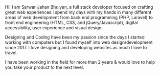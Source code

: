 Hi! I am Sarwar Jahan Bhuiyan, a full stack developer focused on crafting great web experiences.I spend my days with my hands in many different areas of web development from back end programming (PHP, Laravel) to front end engineering (HTML, CSS, and jQuery/Javascript), digital accessibility, user experience and visual design.

Designing and Coding have been my passion since the days I started working with computers but I found myself into web design/development since 2017. I love designing and developing websites as much I love to travel.

I have been working in the field for more than 2 years & would love to help you take your product to the next level.

<!--
**sunjid/sunjid** is a ✨ _special_ ✨ repository because its `README.md` (this file) appears on your GitHub profile.

Here are some ideas to get you started:

- 🔭 I’m currently working on ...
- 🌱 I’m currently learning ...
- 👯 I’m looking to collaborate on ...
- 🤔 I’m looking for help with ...
- 💬 Ask me about ...
- 📫 How to reach me: ...
- 😄 Pronouns: ...
- ⚡ Fun fact: ...
-->
